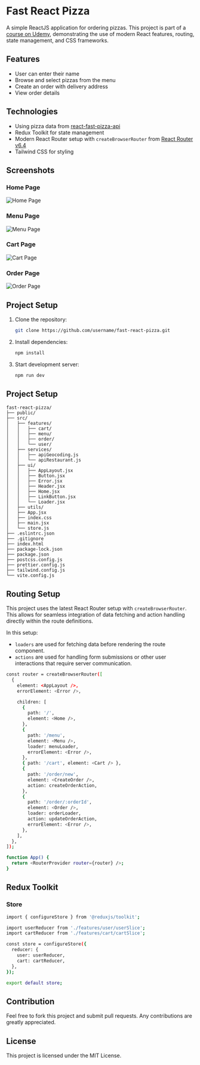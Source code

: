 # Fast React Pizza

A simple ReactJS application for ordering pizzas. This project is part of a [course on Udemy](https://www.udemy.com/course/the-ultimate-react-course/), demonstrating the use of modern React features, routing, state management, and CSS frameworks.

## Features

- User can enter their name
- Browse and select pizzas from the menu
- Create an order with delivery address
- View order details

## Technologies

- Using pizza data from [react-fast-pizza-api](https://react-fast-pizza-api.onrender.com/api)
- Redux Toolkit for state management
- Modern React Router setup with `createBrowserRouter` from [React Router v6.4](https://reactrouter.com/en/main/route/route)
- Tailwind CSS for styling

## Screenshots
### Home Page
![Home Page](./screenshots/home.png)

### Menu Page
![Menu Page](./screenshots/menu.png)

### Cart Page
![Cart Page](./screenshots/cart.png)

### Order Page
![Order Page](./screenshots/order.png)

## Project Setup

1. Clone the repository:
   ```sh
   git clone https://github.com/username/fast-react-pizza.git

2. Install dependencies:
   ```sh
   npm install

3. Start development server:
   ```sh
   npm run dev

## Project Setup
```
fast-react-pizza/
├── public/
├── src/
│   ├── features/
│   │   ├── cart/
│   │   ├── menu/
│   │   ├── order/
│   │   └── user/
│   ├── services/
│   │   ├── apiGeocoding.js
│   │   └── apiRestaurant.js
│   ├── ui/
│   │   ├── AppLayout.jsx
│   │   ├── Button.jsx
│   │   ├── Error.jsx
│   │   ├── Header.jsx
│   │   ├── Home.jsx
│   │   ├── LinkButton.jsx
│   │   └── Loader.jsx
│   ├── utils/
│   ├── App.jsx
│   ├── index.css
│   ├── main.jsx
│   └── store.js
├── .eslintrc.json
├── .gitignore
├── index.html
├── package-lock.json
├── package.json
├── postcss.config.js
├── prettier.config.js
├── tailwind.config.js
└── vite.config.js

```

## Routing Setup
This project uses the latest React Router setup with `createBrowserRouter`. This allows for seamless integration of data fetching and action handling directly within the route definitions.

In this setup:
- `loaders` are used for fetching data before rendering the route component.
- `actions` are used for handling form submissions or other user interactions that require server communication.

```sh
const router = createBrowserRouter([
  {
    element: <AppLayout />,
    errorElement: <Error />,

    children: [
      {
        path: '/',
        element: <Home />,
      },
      {
        path: '/menu',
        element: <Menu />,
        loader: menuLoader,
        errorElement: <Error />,
      },
      { path: '/cart', element: <Cart /> },
      {
        path: '/order/new',
        element: <CreateOrder />,
        action: createOrderAction,
      },
      {
        path: '/order/:orderId',
        element: <Order />,
        loader: orderLoader,
        action: updateOrderAction,
        errorElement: <Error />,
      },
    ],
  },
]);

function App() {
  return <RouterProvider router={router} />;
}
```

## Redux Toolkit
### Store
```sh
import { configureStore } from '@reduxjs/toolkit';

import userReducer from './features/user/userSlice';
import cartReducer from './features/cart/cartSlice';

const store = configureStore({
  reducer: {
    user: userReducer,
    cart: cartReducer,
  },
});

export default store;
```

## Contribution
Feel free to fork this project and submit pull requests. Any contributions are greatly appreciated.

## License
This project is licensed under the MIT License.

